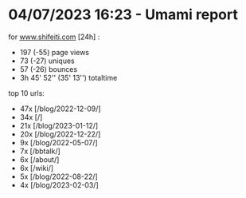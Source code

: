 # 04/07/2023 16:23 - Umami report
for www.shifeiti.com [24h] :

 - 197 (-55) page views
 - 73 (-27) uniques
 - 57 (-26) bounces
 - 3h 45' 52'' (35' 13'') totaltime


top 10 urls:
 - 47x [/blog/2022-12-09/]
 - 34x [/]
 - 21x [/blog/2023-01-12/]
 - 20x [/blog/2022-12-22/]
 - 9x [/blog/2022-05-07/]
 - 7x [/bbtalk/]
 - 6x [/about/]
 - 6x [/wiki/]
 - 5x [/blog/2022-08-22/]
 - 4x [/blog/2023-02-03/]


